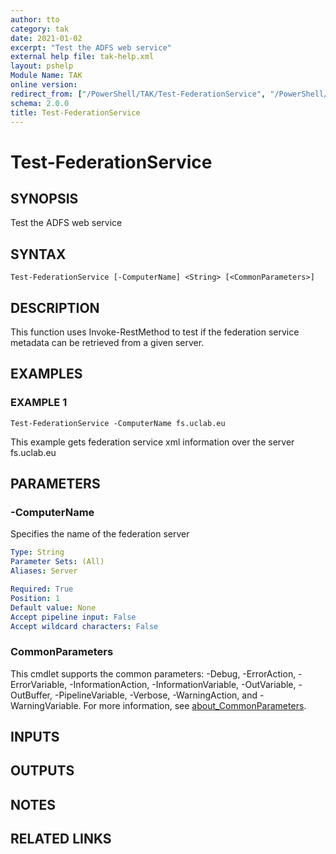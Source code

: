 ```yaml
---
author: tto
category: tak
date: 2021-01-02
excerpt: "Test the ADFS web service"
external help file: tak-help.xml
layout: pshelp
Module Name: TAK
online version:
redirect_from: ["/PowerShell/TAK/Test-FederationService", "/PowerShell/TAK/test-federationservice", "/PowerShell/test-federationservice"]
schema: 2.0.0
title: Test-FederationService
---
```


# Test-FederationService

## SYNOPSIS
Test the ADFS web service

## SYNTAX

```
Test-FederationService [-ComputerName] <String> [<CommonParameters>]
```

## DESCRIPTION
This function uses Invoke-RestMethod to test if the federation service metadata can be retrieved from a given server.

## EXAMPLES

### EXAMPLE 1
```
Test-FederationService -ComputerName fs.uclab.eu
```

This example gets federation service xml information over the server fs.uclab.eu

## PARAMETERS

### -ComputerName
Specifies the name of the federation server

```yaml
Type: String
Parameter Sets: (All)
Aliases: Server

Required: True
Position: 1
Default value: None
Accept pipeline input: False
Accept wildcard characters: False
```

### CommonParameters
This cmdlet supports the common parameters: -Debug, -ErrorAction, -ErrorVariable, -InformationAction, -InformationVariable, -OutVariable, -OutBuffer, -PipelineVariable, -Verbose, -WarningAction, and -WarningVariable. For more information, see [about_CommonParameters](http://go.microsoft.com/fwlink/?LinkID=113216).

## INPUTS

## OUTPUTS

## NOTES

## RELATED LINKS
